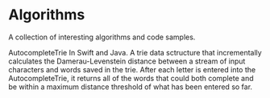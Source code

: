 # Algorithms

A collection of interesting algorithms and code samples.

AutocompleteTrie
In Swift and Java. A trie data sctructure that incrementally calculates the Damerau-Levenstein distance between a stream of input characters and words saved in the trie. After each letter is entered into the AutocompleteTrie, it returns all of the words that could both complete and be within a maximum distance threshold of what has been entered so far.